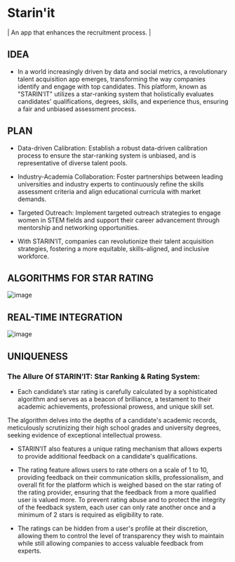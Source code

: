 # Starin'it

| An app that enhances the recruitment process. | 

## IDEA
- In a world increasingly driven by data and social metrics, a revolutionary talent acquisition app emerges, transforming the way companies identify and engage with top candidates. This platform, known as "STARIN’IT" utilizes a star-ranking system that holistically evaluates candidates' qualifications, degrees, skills, and experience thus, ensuring a fair and unbiased assessment process.


## PLAN

- Data-driven Calibration: Establish a robust data-driven calibration process to ensure the star-ranking system is unbiased, and is representative of diverse talent pools.

- Industry-Academia Collaboration: Foster partnerships between leading universities and industry experts to continuously refine the skills assessment criteria and align educational curricula with market demands.

- Targeted Outreach: Implement targeted outreach strategies to engage women in STEM fields and support their career advancement through mentorship and networking opportunities. 

- With STARIN’IT, companies can revolutionize their talent acquisition strategies, fostering a more equitable, skills-aligned, and inclusive workforce.



## ALGORITHMS FOR STAR RATING 

![image](https://github.com/Iyaad-luqman/Starin-it/assets/86549899/321e218b-6dab-4da7-ac37-2f9d738a3ad4)


## REAL-TIME INTEGRATION 
![image](https://github.com/Iyaad-luqman/Starin-it/assets/86549899/1623d9e9-d09b-4dee-a143-11e038747d6c)

## UNIQUENESS

### The Allure Of  STARIN’IT: Star Ranking & Rating System:
- Each candidate’s star rating is carefully calculated by a sophisticated algorithm and serves as a beacon of brilliance, a testament to their academic achievements, professional prowess, and unique skill set.

The algorithm delves into the depths of a candidate's academic records, meticulously scrutinizing their high school grades and university degrees, seeking evidence of exceptional intellectual prowess.

- STARIN’IT also features a unique rating mechanism that allows experts to provide additional feedback on a candidate's qualifications.

- The rating feature allows users to rate others on a scale of 1 to 10, providing feedback on their communication skills, professionalism, and overall fit for the platform which is weighed based on the star rating of the rating provider, ensuring that the feedback from a more qualified user is valued more. To prevent rating abuse and to protect the integrity of the feedback system, each user can only rate another once and a minimum of 2 stars is required as eligibility to rate.

- The ratings can be hidden from a user's profile at their discretion, allowing them to control the level of transparency they wish to maintain while still allowing companies to access valuable feedback from experts.
